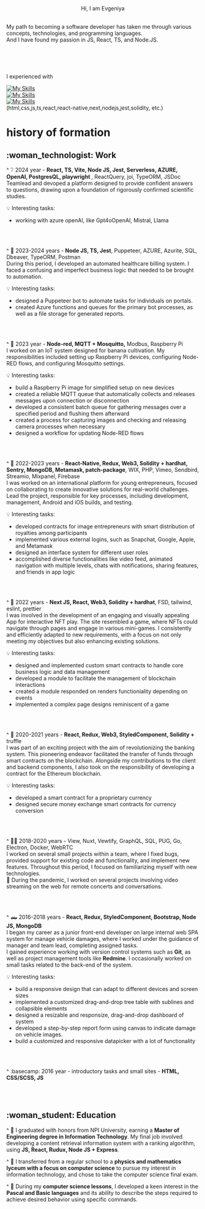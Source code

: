 <div align="center">Hi, I am Evgeniya</div>
<br/>

My path to becoming a software developer has taken me through various concepts, technologies, and programming languages. <br/>
And I have found my passion in JS, React, TS, and Node.JS.
<br/>
<br/>



<!--🔭 I’m currently working on:-->
<!--🔭 last prjects:-->
<!--🌱 I’m currently learning-->
<!-- Python-->
<br/>
<br/>



I experienced with

[![My Skills](https://skillicons.dev/icons?i=html,css,js,ts)](https://skillicons.dev)
</br>
[![My Skills](https://skillicons.dev/icons?i=react,next,androidstudio,nodejs)](https://skillicons.dev)
</br>
[![My Skills](https://skillicons.dev/icons?i=jest,solidity)](https://skillicons.dev)
</br>
(html,css,js,ts,react,react-native,next,nodejs,jest,solidity, etc.)
<br/>


<h1>history of formation</h1>


<h2>:woman_technologist: Work</h2>

^ :grey_question: 2024 year - <b>React, TS, Vite,  Node JS, Jest, Serverless, AZURE, OpenAI, PostgresQL, playwright  </b>, ReactQuery, joi, TypeORM, JSDoc </br>
Teamlead and devoped a platform designed to provide confident answers to questions, drawing upon a foundation of rigorously confirmed scientific studies.

:bulb: Interesting tasks:
- working with azure openAI, like Gpt4oOpenAI, Mistral, Llama
<br/>
<br/>




^ :hospital: 2023-2024 years - <b>Node JS, TS, Jest</b>, Puppeteer, AZURE, Azurite, SQL, Dbeaver, TypeORM, Postman </br>
During this period, I developed an automated healthcare billing system. I faced a confusing and imperfect business logic that needed to be brought to automation.

:bulb: Interesting tasks:
- designed a Puppeteer bot to automate tasks for individuals on portals.
- created Azure functions and queues for the primary bot processes, as well as a file storage for generated reports.

</br>
</br>




^ :banana: 2023 year - <b>Node-red, MQTT + Mosquitto,</b> Modbus, Raspberry Pi </br>
I worked on an IoT system designed for banana cultivation. My responsibilities included setting up Raspberry Pi devices, configuring Node-RED flows, and configuring Mosquitto settings.

:bulb: Interesting tasks:
- build a Raspberry Pi image for simplified setup on new devices
- created a reliable MQTT queue that automatically collects and releases messages upon connection or disconnection
- developed a consistent batch queue for gathering messages over a specified period and flushing them afterward
- created a process for capturing images and checking and releasing camera processes when necessary
- designed a workflow for updating Node-RED flows

</br>
</br>



^ :vibration_mode: 2022-2023 years - <b>React-Native, Redux, Web3, Solidity + hardhat, Sentry, MongoDB, Metamask, patch-package</b>, WIX, PHP, Vimeo, Sendbird, Streamio, Mixpanel, Firebase </br>
I was worked on an international platform for young entrepreneurs, focused on collaborating to create innovative solutions for real-world challenges. 
Lead the project, responsible for key processes, including development, management, Android and iOS builds, and testing.

:bulb: Interesting tasks:
- developed contracts for image entrepreneurs with smart distribution of royalties among participants
- implemented various external logins, such as Snapchat, Google, Apple, and Metamask
- designed an interface system for different user roles
- accomplished diverse functionalities like video feed, animated navigation with multiple levels, chats with notifications, sharing features, and friends in app logic


</br>
</br>



^ :bear: 2022 years - <b>Next JS, React, Web3, Solidity + hardhat</b>, FSD, tailwind, eslint, prettier </br>
I was involved in the development of an engaging and visually appealing App for interactive NFT play. The site resembled a game, where NFTs could navigate through pages and engage in various mini-games. 
I consistently and efficiently adapted to new requirements, with a focus on not only meeting my objectives but also enhancing existing solutions.

:bulb: Interesting tasks:
- designed and implemented custom smart contracts to handle core business logic and data management
- developed a module to facilitate the management of blockchain interactions
- created a module responded on renders functioniality depending on events
- implemented a complex page designs reminiscent of a game

</br>
</br>



^ :money_mouth_face: 2020-2021 years - <b>React, Redux, Web3, StyledComponent, Solidity +</b> truffle </br>
I was part of an exciting project with the aim of revolutionizing the banking system. This pioneering endeavor facilitated the transfer of funds through smart contracts on the blockchain. 
Alongside my contributions to the client and backend components, I also took on the responsibility of developing a contract for the Ethereum blockchain.

:bulb: Interesting tasks:
- developed a smart contract for a proprietary currency
- designed secure money exchange smart contracts for currency conversion

</br>
</br>



^ :face_with_spiral_eyes:	2018-2020 years - View, Nuxt, Vewtify, GraphQL, SQL, PUG, Go, Electron, Docker, WebRTC</br>
I worked on several small projects within a team, where I fixed bugs, provided support for existing code and functionality, and implement new features. Throughout this period, I focused on familiarizing myself with new technologies. </br>
:movie_camera: During the pandemic, I worked on several projects involving video streaming on the web for remote concerts and conversations.

</br>
</br>



 ^ :pickup_truck: 2016-2018 years - <b>React, Redux, StyledComponent, Bootstrap, Node JS, MongoDB</b></br>
I began my career as a junior front-end developer on large internal web SPA system for manage vehicle damages, where I worked under the guidance of manager and team lead, completing assigned tasks. </br>
I gained experience working with version control systems such as <b>Git</b>, as well as project management tools like <b>Redmine</b>. I occasionally worked on small tasks related to the back-end of the system.

:bulb: Interesting tasks:
- build a responsive design that can adapt to different devices and screen sizes
- implemented a customized drag-and-drop tree table with sublines and collapsible elements
- designed a resizable and responsize, drag-and-drop dashboard of system
- developed a step-by-step report form using canvas to indicate damage on vehicle images.
- build a customized and responsive datapicker with a lot of functionality

</br>
</br>


 
^ :basecamp: 2016 year - introductory tasks and small sites - <b>HTML, CSS/SCSS, JS</b>

</br>
</br>



<h2>:woman_student: Education</h2>

^ :woman:
I graduated with honors from NPI University, earning a <b>Master of Engineering degree in Information Technology</b>. My final job involved developing a content retrieval information system with a ranking algorithm, using <b>JS, React, Rudux, Node JS + Express</b>.

^ :girl:
I transferred from a regular school to a <b>physics and mathematics lyceum with a focus on computer science</b> to pursue my interest in information technology, and chose to take the computer science final exam.

^ :baby:
During my <b>computer science lessons</b>, I developed a keen interest in the <b>Pascal and Basic languages</b> and its ability to describe the steps required to achieve desired behavior using specific commands.
